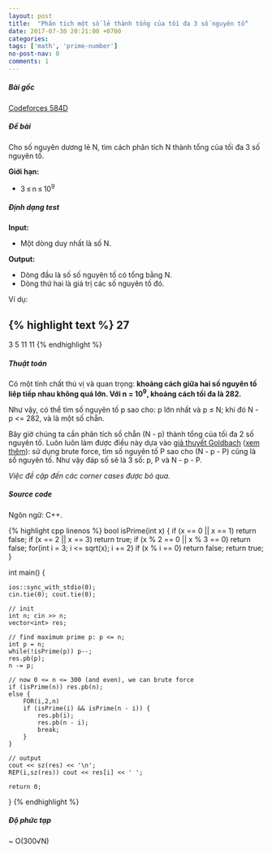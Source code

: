 ```yaml
---
layout: post
title:  "Phân tích một số lẻ thành tổng của tối đa 3 số nguyên tố"
date: 2017-07-30 20:21:00 +0700
categories:
tags: ['math', 'prime-number']
no-post-nav: 0
comments: 1
---
```


##### **Bài gốc**
[Codeforces 584D](http://codeforces.com/problemset/problem/584/D)

##### **Đề bài**
Cho số nguyên dương lẻ N, tìm cách phân tích N thành tổng của tối đa 3 số nguyên tố.

**Giới hạn:**

* 3 ≤ n ≤ 10<sup>9</sup>

##### **Định dạng test**
**Input:**

* Một dòng duy nhất là số N.

**Output:**
* Dòng đầu là số số nguyên tố có tổng bằng N.
* Dòng thứ hai là giá trị các số nguyên tố đó.

Ví dụ:

{% highlight text %}
27
---
3
5 11 11
{% endhighlight %}


##### **Thuật toán**

Có một tính chất thú vị và quan trọng: **khoảng cách giữa hai số nguyên tố liêp tiếp nhau không quá lớn. Với n = 10<sup>9</sup>, khoảng cách tối đa là 282.**

Như vậy, có thể tìm số nguyên tố p sao cho: p lớn nhất và p ≤ N; khi đó N - p <= 282, và là một số chẵn.

Bây giờ chúng ta cần phân tích số chẵn (N - p) thành tổng của tối đa 2 số nguyên tố. Luôn luôn làm được điều này dựa vào [giả thuyết Goldbach](https://en.wikipedia.org/wiki/Goldbach%27s_conjecture) ([xem thêm](https://nhannguyen95.github.io/2017/07/21/so-so-nguyen-to-nho-nhat-co-tong-bang-n)): sử dụng brute force, tìm số nguyên tố P sao cho (N - p - P) cũng là số nguyên tố. Như vậy đáp số sẽ là 3 số: p, P và N - p - P.

*Việc đề cập đến các corner cases được bỏ qua.*

##### **Source code**

Ngôn ngữ: C++.

{% highlight cpp linenos %}
bool isPrime(int x) {
    if (x == 0 || x == 1) return false;
    if (x == 2 || x == 3) return true;
    if (x % 2 == 0 || x % 3 == 0) return false;
    for(int i = 3; i <= sqrt(x); i += 2)
        if (x % i == 0) return false;
    return true;
}

int main() {

    ios::sync_with_stdio(0);
    cin.tie(0); cout.tie(0);

    // init
    int n; cin >> n;
    vector<int> res;

    // find maximum prime p: p <= n;
    int p = n;
    while(!isPrime(p)) p--;
    res.pb(p);
    n -= p;

    // now 0 <= n <= 300 (and even), we can brute force
    if (isPrime(n)) res.pb(n);
    else {
        FOR(i,2,n)
        if (isPrime(i) && isPrime(n - i)) {
            res.pb(i);
            res.pb(n - i);
            break;
        }
    }

    // output
    cout << sz(res) << '\n';
    REP(i,sz(res)) cout << res[i] << ' ';

    return 0;
}
{% endhighlight %}

##### **Độ phức tạp**
~ O(300√N)
